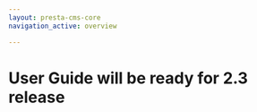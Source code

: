 ```yaml
---
layout: presta-cms-core
navigation_active: overview

---
```


# User Guide will be ready for 2.3 release

